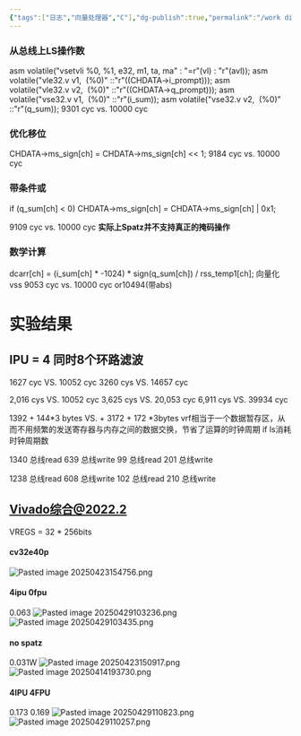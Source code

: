 ```yaml
---
{"tags":["日志","向量处理器","C"],"dg-publish":true,"permalink":"/work diary/RISC-V/环路滤波向量化实验记录/","dgPassFrontmatter":true}
---
```


### 从总线上LS操作数
asm volatile("vsetvli %0, %1, e32, m1, ta, ma" : "=r"(vl) : "r"(avl));
asm volatile("vle32.v v1,  (%0)" ::"r"((CHDATA->i_prompt)));
asm volatile("vle32.v v2,  (%0)" ::"r"((CHDATA->q_prompt)));
asm volatile("vse32.v v1,  (%0)" ::"r"(i_sum));
asm volatile("vse32.v v2,  (%0)" ::"r"(q_sum));
9301 cyc vs. 10000 cyc
### 优化移位
CHDATA->ms_sign[ch] = CHDATA->ms_sign[ch] << 1;
9184 cyc vs. 10000 cyc 
### 带条件或
if (q_sum[ch] < 0)
CHDATA->ms_sign[ch] = CHDATA->ms_sign[ch] | 0x1;

9109 cyc vs. 10000 cyc
**实际上Spatz并不支持真正的掩码操作**
### 数学计算
dcarr[ch] = (i_sum[ch] * -1024) * sign(q_sum[ch]) / rss_temp1[ch];
向量化vss
9053 cyc vs. 10000 cyc or10494(带abs)

# 实验结果
## IPU = 4 同时8个环路滤波
1627 cyc VS. 10052 cyc 
3260 cys VS. 14657 cyc

2,016 cys VS. 10052 cyc
3,625 cys VS. 20,053 cyc
6,911 cys VS. 39934 cyc

1392 + 144\*3 bytes VS. + 3172 + 172 \*3bytes
vrf相当于一个数据暂存区，从而不用频繁的发送寄存器与内存之间的数据交换，节省了运算的时钟周期
if ls消耗时钟周期数

1340 总线read
639 总线write
99 总线read
201 总线write

1238 总线read
608 总线write
102 总线read
210 总线write
## Vivado综合@2022.2
VREGS = 32 * 256bits
#### cv32e40p
![Pasted image 20250423154756.png](/img/user/work%20diary/imgs/Pasted%20image%2020250423154756.png)
#### 4ipu 0fpu
0.063
![Pasted image 20250429103236.png](/img/user/work%20diary/imgs/Pasted%20image%2020250429103236.png)
![Pasted image 20250429103435.png](/img/user/work%20diary/imgs/Pasted%20image%2020250429103435.png)

#### no spatz
0.031W
![Pasted image 20250423150917.png](/img/user/work%20diary/imgs/Pasted%20image%2020250423150917.png)
![Pasted image 20250414193730.png](/img/user/work%20diary/imgs/Pasted%20image%2020250414193730.png)

#### 4IPU 4FPU
0.173
0.169
![Pasted image 20250429110823.png](/img/user/work%20diary/imgs/Pasted%20image%2020250429110823.png)
![Pasted image 20250429110257.png](/img/user/work%20diary/imgs/Pasted%20image%2020250429110257.png)
